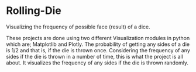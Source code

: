 # Rolling-Die
Visualizing the frequency of possible face (result) of a dice.

These projects are done using two different Visualization modules in python which are; Matplotlib and Plotly.
The probability of getting any sides of a die is 1/2 and that is, if the die is thrown once.
Considering the frequency of any sides if the die is thrown in a number of time, this is what the project is all about.
It visualizes the frequency of any sides if the die is thrown randomly.
